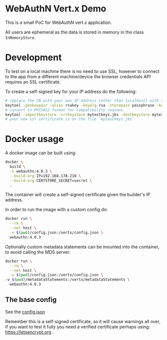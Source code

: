 # WebAuthN Vert.x Demo

This is a small PoC for WebAuthN vert.x application.

All users are ephemeral as the data is stored in memory in the class `InMemoryStore`.

# Development

To test on a local machine there is no need to use SSL, however to connect to the app from a different machine/device
the browser credentials API requires an SSL certificate.

To create a self-signed key for your IP address do the following:

```bash
# replace the CN with your own IP address (other than localhost) with suffix .nip.io
keytool -genkeypair -alias rsakey -keyalg rsa -storepass passphrase -keystore mytestkeys.jks -storetype JKS -dname "CN=192.168.178.74.nip.io,O=Vert.x Development"
# convert to PKCS#12 format for compatibility reasons
keytool -importkeystore -srckeystore mytestkeys.jks -destkeystore mytestkeys.jks -deststoretype pkcs12
# your new ssl certificate is on the file `mytestkeys.jks`
```

# Docker usage

A docker image can be built using:

```bash
docker \
  build \
  -t webauthn:4.0.3 \
  --build-arg IP=192.168.178.210 \
  --build-arg CERTSTORE_SECRET=secret \
  .
```

The container will create a self-signed certificate given the builder's IP address.

In order to run the image with a custom config do:

```bash
docker run \
  --rm \
  --net host \
  -v $(pwd)/config.json:/vertx/config.json \
  webauthn:4.0.3
```

Optionally custom metadata statements can be mounted into the container, to avoid calling the MDS server:

```bash
docker run \
  --rm \
  --net host \
  -v $(pwd)/config.json:/vertx/config.json \
-v $(pwd)/metadataStatements:/vertx/metadataStatements \
  webauthn:4.0.3
```


## The base config

See the [config.json](config.json)

Remember this is a self-signed certificate, so it will cause warnings all over, if you want to test it fully you need a
verified certificate perhaps using: https://letsencrypt.org .
